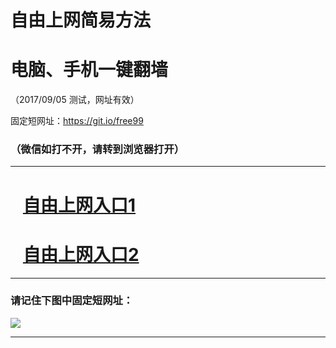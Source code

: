 ﻿# 自由上网简易方法

# 电脑、手机一键翻墙

（2017/09/05 测试，网址有效）

固定短网址：https://git.io/free99

### （微信如打不开，请转到浏览器打开）


***





# &nbsp;&nbsp; <a href="http://ft174797227.fwq-tz1001.xyz/fwqtz01.html?t=09050011022 " target="_blank">自由上网入口1</a>
# &nbsp;&nbsp; <a href="http://ft2085124780.fwq-tz1002.xyz/fwqtz02.html?t=09050015504 " target="_blank">自由上网入口2</a>
***

### 请记住下图中固定短网址：

<img src="https://s3-us-west-2.amazonaws.com/fwq-1001/yjfq-20170905okok.png" /> 


***

